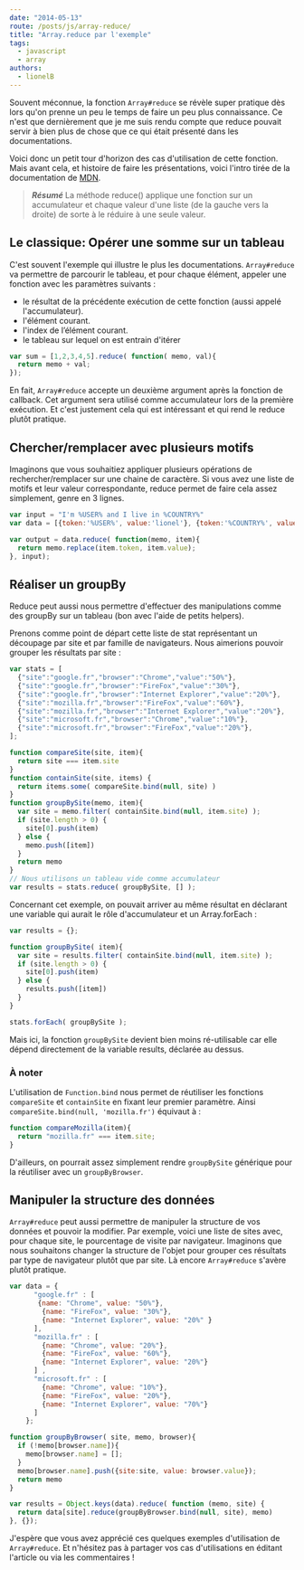 ```yaml
---
date: "2014-05-13"
route: /posts/js/array-reduce/
title: "Array.reduce par l'exemple"
tags:
  - javascript
  - array
authors:
  - lionelB
---
```


Souvent méconnue, la fonction `Array#reduce` se révèle super pratique dès lors
 qu'on prenne un peu le temps de faire un peu plus connaissance.
 Ce n'est que dernièrement que je me suis rendu compte que reduce pouvait servir
 à bien plus de chose que ce qui était présenté dans les documentations.

Voici donc un petit tour d'horizon des cas d'utilisation de cette fonction.
Mais avant cela, et histoire de faire les présentations, voici l'intro tirée de
la documentation de [MDN](https://developer.mozilla.org/fr/docs/JavaScript/Reference/Objets_globaux/Array/reduce).

> ***Résumé***
> La méthode reduce() applique une
> fonction sur un accumulateur et chaque valeur d'une liste (de la gauche
> vers la droite) de sorte à le réduire à une seule valeur.

## Le classique: Opérer une somme sur un tableau

C'est souvent l'exemple qui illustre le plus les documentations. `Array#reduce`
va permettre de parcourir le tableau, et pour chaque élément, appeler une fonction
avec les paramètres suivants :

- le résultat de la précédente exécution de cette fonction (aussi appelé l'accumulateur).
- l'élément courant.
- l'index de l’élément courant.
- le tableau sur lequel on est entrain d'itérer

```javascript
var sum = [1,2,3,4,5].reduce( function( memo, val){
  return memo + val;
});
```

En fait, `Array#reduce` accepte un deuxième argument après la fonction de callback.
 Cet argument sera utilisé comme accumulateur lors de la première exécution.
 Et c'est justement cela qui est intéressant et qui rend le reduce plutôt pratique.

## Chercher/remplacer avec plusieurs motifs

Imaginons que vous souhaitiez appliquer plusieurs opérations de rechercher/remplacer
sur une chaine de caractère. Si vous avez une liste de motifs et leur valeur correspondante,
 reduce permet de faire cela assez simplement, genre en 3 lignes.
 
```javascript
var input = "I'm %USER% and I live in %COUNTRY%"
var data = [{token:'%USER%', value:'lionel'}, {token:'%COUNTRY%', value: 'France'}]

var output = data.reduce( function(memo, item){
  return memo.replace(item.token, item.value);
}, input);
```
## Réaliser un groupBy

Reduce peut aussi nous permettre d'effectuer des manipulations comme des groupBy
 sur un tableau (bon avec l'aide de petits helpers).

Prenons comme point de départ cette liste de stat représentant un découpage par
site et par famille de navigateurs. Nous aimerions pouvoir grouper les résultats par site :

```javascript
var stats = [
  {"site":"google.fr","browser":"Chrome","value":"50%"},
  {"site":"google.fr","browser":"FireFox","value":"30%"},
  {"site":"google.fr","browser":"Internet Explorer","value":"20%"},
  {"site":"mozilla.fr","browser":"FireFox","value":"60%"},
  {"site":"mozilla.fr","browser":"Internet Explorer","value":"20%"},
  {"site":"microsoft.fr","browser":"Chrome","value":"10%"},
  {"site":"microsoft.fr","browser":"FireFox","value":"20%"},
];

function compareSite(site, item){
  return site === item.site
}
function containSite(site, items) {
  return items.some( compareSite.bind(null, site) )
}
function groupBySite(memo, item){
  var site = memo.filter( containSite.bind(null, item.site) );
  if (site.length > 0) {
    site[0].push(item)
  } else {
    memo.push([item])
  }
  return memo
}
// Nous utilisons un tableau vide comme accumulateur
var results = stats.reduce( groupBySite, [] );
```

Concernant cet exemple, on pouvait arriver au même résultat en déclarant une variable
 qui aurait le rôle d'accumulateur et un Array.forEach :

```javascript
var results = {};

function groupBySite( item){
  var site = results.filter( containSite.bind(null, item.site) );
  if (site.length > 0) {
    site[0].push(item)
  } else {
    results.push([item])
  }
}

stats.forEach( groupBySite );
```

Mais ici, la fonction `groupBySite` devient bien moins ré-utilisable car elle
dépend directement de la variable results, déclarée au dessus.


### À noter

L'utilisation de  `Function.bind` nous permet de réutiliser les fonctions `compareSite`
et `containSite` en fixant leur premier paramètre. Ainsi `compareSite.bind(null, 'mozilla.fr')` équivaut à :

```javascript
function compareMozilla(item){
  return "mozilla.fr" === item.site;
}
```

D'ailleurs, on pourrait assez simplement rendre `groupBySite` générique pour la réutiliser avec un `groupByBrowser`.

## Manipuler la structure des données

`Array#reduce` peut aussi permettre de manipuler la structure de vos données et pouvoir la modifier.
Par exemple, voici une liste de sites avec, pour chaque site, le pourcentage de visite par navigateur.
Imaginons que nous souhaitons changer la structure de l'objet pour grouper ces
résultats par type de navigateur plutôt que par site. Là encore `Array#reduce` s'avère plutôt pratique.

```javascript
var data = {
      "google.fr" : [
       {name: "Chrome", value: "50%"},
        {name: "FireFox", value: "30%"},
        {name: "Internet Explorer", value: "20%" }
      ],
      "mozilla.fr" : [
        {name: "Chrome", value: "20%"},
        {name: "FireFox", value: "60%"},
        {name: "Internet Explorer", value: "20%"}
      ] ,
      "microsoft.fr" : [
        {name: "Chrome", value: "10%"},
        {name: "FireFox", value: "20%"},
        {name: "Internet Explorer", value: "70%"}
      ]
    };

function groupByBrowser( site, memo, browser){
  if (!memo[browser.name]){
    memo[browser.name] = [];
  }
  memo[browser.name].push({site:site, value: browser.value});
  return memo
}

var results = Object.keys(data).reduce( function (memo, site) {
  return data[site].reduce(groupByBrowser.bind(null, site), memo)
}, {});
```

J'espère que vous avez apprécié ces quelques exemples d'utilisation de `Array#reduce`.
Et n'hésitez pas à partager vos cas d'utilisations en éditant l'article ou via les commentaires !
